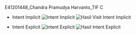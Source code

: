 E41201448_Chandra Pramudya Harvanto_TIF C

- Intent Implicit
![Intent Implicit](https://user-images.githubusercontent.com/80252214/137445219-5bc17694-70a7-451d-986c-2d40b0f017d3.png)
![Hasil Visit Intent Implicit](https://user-images.githubusercontent.com/80252214/137445237-4c4608fa-3137-4aed-aa89-97d0a1380776.png)

- Intent Explicit
![Intent Explicit](https://user-images.githubusercontent.com/80252214/137445253-e466d7b5-d1b2-48c9-968e-c956fa776a16.png)
![Hasil Intent Explicit](https://user-images.githubusercontent.com/80252214/137445261-51854e26-3629-4b85-bc86-209890c5d3a9.png)
